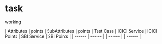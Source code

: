 # task
working

| Attributes | points | SubAttributes | points | Test Case | ICICI Service | ICICI Points | SBI Service | SBI Points |
| ------ | ------ | | ------ | | ------ |
